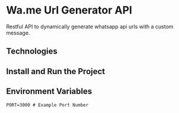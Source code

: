 # Wa.me Url Generator API
Restful API to dynamically generate whatsapp api urls with a custom message.

## Technologies

## Install and Run the Project

## Environment Variables
```shell
PORT=3000 # Example Port Number
```
